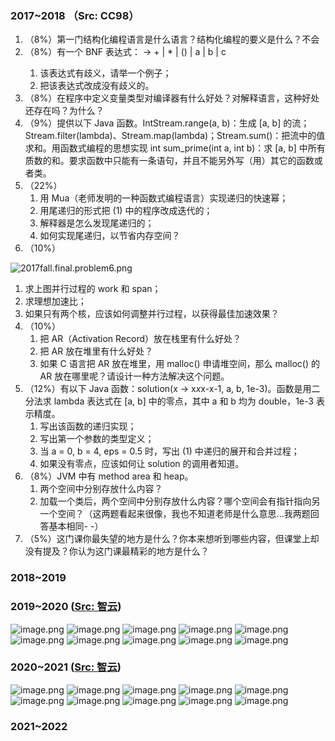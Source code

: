 
### 2017~2018 （Src: CC98）
1. （8%）第一门结构化编程语言是什么语言？结构化编程的要义是什么？不会
2. （8%）有一个 BNF 表达式：<exp> → <exp> + <exp> | <exp> * <exp> | (<exp>) | a | b | c
   1. 该表达式有歧义，请举一个例子；
   2. 把该表达式改成没有歧义的。
3. （8%）在程序中定义变量类型对编译器有什么好处？对解释语言，这种好处还存在吗？为什么？
4. （9%）提供以下 Java 函数。IntStream.range(a, b)：生成 [a, b] 的流；Stream.filter(lambda)、Stream.map(lambda)；Stream.sum()：把流中的值求和。用函数式编程的思想实现 int sum_prime(int a, int b)：求 [a, b] 中所有质数的和。要求函数中只能有一条语句，并且不能另外写（用）其它的函数或者类。
5. （22%）
   1. 用 Mua（老师发明的一种函数式编程语言）实现递归的快速幂；
   2. 用尾递归的形式把 (1) 中的程序改成迭代的；
   3. 解释器是怎么发现尾递归的；
   4. 如何实现尾递归，以节省内存空间？
6. （10%）

![2017fall.final.problem6.png](./assets/1641214088603-d523ddc0-902c-47e7-85b2-8a7027471a1b.png)

   1. 求上图并行过程的 work 和 span；
   2. 求理想加速比；
   3. 如果只有两个核，应该如何调整并行过程，以获得最佳加速效果？
7. （10%）
   1. 把 AR（Activation Record）放在栈里有什么好处？
   2. 把 AR 放在堆里有什么好处？
   3. 如果 C 语言把 AR 放在堆里，用 malloc() 申请堆空间，那么 malloc() 的 AR 放在哪里呢？请设计一种方法解决这个问题。
8. （12%）有以下 Java 函数：solution(x -> x*x*x-x-1, a, b, 1e-3)。函数是用二分法求 lambda 表达式在 [a, b] 中的零点，其中 a 和 b 均为 double，1e-3 表示精度。
   1. 写出该函数的递归实现；
   2. 写出第一个参数的类型定义；
   3. 当 a = 0, b = 4, eps = 0.5 时，写出 (1) 中递归的展开和合并过程；
   4. 如果没有零点，应该如何让 solution 的调用者知道。
9. （8%）JVM 中有 method area 和 heap。
   1. 两个空间中分别存放什么内容？
   2. 加载一个类后，两个空间中分别存放什么内容？哪个空间会有指针指向另一个空间？（这两题看起来很像，我也不知道老师是什么意思...我两题回答基本相同- -）
10. （5%）这门课你最失望的地方是什么？你本来想听到哪些内容，但课堂上却没有提及？你认为这门课最精彩的地方是什么？

### 2018~2019


### 2019~2020 ([Src: 智云](https://classroom.zju.edu.cn/livingroom?course_id=6183&sub_id=98247&tenant_code=112&room_id=436&sub_public=1))
![image.png](./assets/1641214823808-bdfe66a8-3ab2-42cb-9335-2fbd7b106d3b.png)
![image.png](./assets/1641215053331-9f8e261c-728a-4869-88cc-8ad3c78a4c78.png)
![image.png](./assets/1641214902672-02c9d9a5-1767-4aab-bb23-8e1e58dca77d.png)
![image.png](./assets/1641215001455-03e0a9d9-c976-4691-a2bd-9253c7e4376c.png)
![image.png](./assets/1641214915346-5518b39b-6d53-4475-9226-9027795334f6.png)
![image.png](./assets/1641214923282-32896c33-c629-4f86-93f5-c2cb568b2042.png)
![image.png](./assets/1641214806237-4109c84f-07ff-4a5e-929d-877e0e1d1171.png)
![image.png](./assets/1641214783008-2a45b5d3-ff2c-4a5d-a408-415d9004683d.png)
![image.png](./assets/1641214952429-6d1215b7-83b9-4cf2-8d45-693ff9bbcd02.png)
![image.png](./assets/1641214756696-63cc29b4-9f46-4175-9ec7-709e8b1d83e5.png)

### 2020~2021 ([Src: 智云](https://classroom.zju.edu.cn/livingroom?course_id=30748&sub_id=534913&tenant_code=112&sub_public=1))
![image.png](./assets/1641214179110-2ccbbde3-99ca-4edf-b230-5fb8c771c035.png)
![image.png](./assets/1641214235129-012a990f-fa8a-4b78-8cd3-52229717bee6.png)
![image.png](./assets/1641214249735-31fd3ef6-67d2-4d60-b84e-d49f410d9031.png)
![image.png](./assets/1641214304755-bdf7c51e-4851-4221-9078-52c9a8b56307.png)
![image.png](./assets/1641214348247-8d214c27-78f8-416a-bdcb-a9deb88f039e.png)
![image.png](./assets/1641214384724-3f7edc58-fa02-4600-85b6-43bb77e50210.png)
![image.png](./assets/1641214403761-ce545f5f-43e3-460c-acd0-e4d9fbabfd9f.png)
![image.png](./assets/1641214442757-105eb9c6-e7f7-46cc-946b-4245d848542a.png)
![image.png](./assets/1641214485732-7d5d05a1-cbba-451a-a8a0-932116bb490c.png)
![image.png](./assets/1641214506810-a9e42c5f-1d68-484a-b0c6-ac82c4e2f4c4.png)

### 2021~2022
